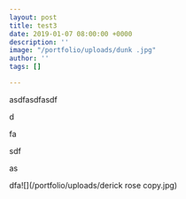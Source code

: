 ```yaml
---
layout: post
title: test3
date: 2019-01-07 08:00:00 +0000
description: ''
image: "/portfolio/uploads/dunk .jpg"
author: ''
tags: []

---
```

asdfasdfasdf

d

fa

sdf

as

dfa![](/portfolio/uploads/derick rose copy.jpg)
